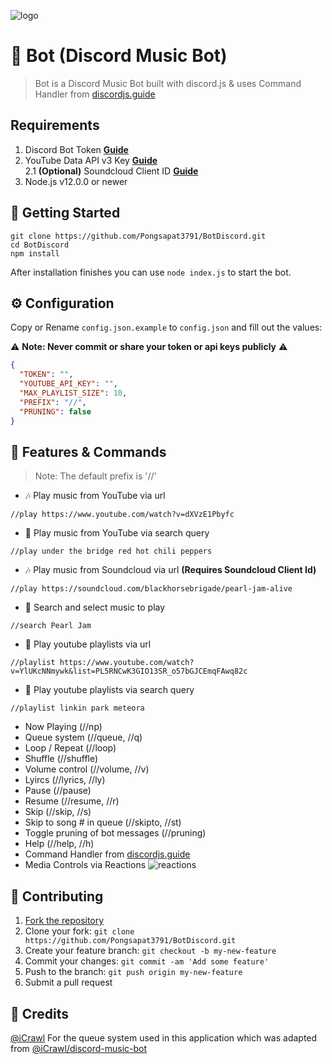 ![logo](https://repository-images.githubusercontent.com/Error)

# 🤖 Bot (Discord Music Bot)
> Bot is a Discord Music Bot built with discord.js & uses Command Handler from [discordjs.guide](https://discordjs.guide)

## Requirements

1. Discord Bot Token **[Guide](https://discordjs.guide/preparations/setting-up-a-bot-application.html#creating-your-bot)**
2. YouTube Data API v3 Key **[Guide](https://developers.google.com/youtube/v3/getting-started)**  
2.1 **(Optional)** Soundcloud Client ID **[Guide](https://github.com/zackradisic/node-soundcloud-downloader#client-id)**
3. Node.js v12.0.0 or newer

## 🚀 Getting Started

```
git clone https://github.com/Pongsapat3791/BotDiscord.git
cd BotDiscord
npm install
```

After installation finishes you can use `node index.js` to start the bot.

## ⚙️ Configuration

Copy or Rename `config.json.example` to `config.json` and fill out the values:

⚠️ **Note: Never commit or share your token or api keys publicly** ⚠️

```json
{
  "TOKEN": "",
  "YOUTUBE_API_KEY": "",
  "MAX_PLAYLIST_SIZE": 10,
  "PREFIX": "//",
  "PRUNING": false
}
```

## 📝 Features & Commands

> Note: The default prefix is '//'

* 🎶 Play music from YouTube via url

`//play https://www.youtube.com/watch?v=dXVzE1Pbyfc`

* 🔎 Play music from YouTube via search query

`//play under the bridge red hot chili peppers`

* 🎶 Play music from Soundcloud via url **(Requires Soundcloud Client Id)**

`//play https://soundcloud.com/blackhorsebrigade/pearl-jam-alive`

* 🔎 Search and select music to play

`//search Pearl Jam`

* 📃 Play youtube playlists via url

`//playlist https://www.youtube.com/watch?v=YlUKcNNmywk&list=PL5RNCwK3GIO13SR_o57bGJCEmqFAwq82c`

* 🔎 Play youtube playlists via search query

`//playlist linkin park meteora`
* Now Playing (//np)
* Queue system (//queue, //q)
* Loop / Repeat (//loop)
* Shuffle (//shuffle)
* Volume control (//volume, //v)
* Lyircs (//lyrics, //ly)
* Pause (//pause)
* Resume (//resume, //r)
* Skip (//skip, //s)
* Skip to song # in queue (//skipto, //st)
* Toggle pruning of bot messages (//pruning)
* Help (//help, //h)
* Command Handler from [discordjs.guide](https://discordjs.guide/)
* Media Controls via Reactions
![reactions](https://i.imgur.com/j7CevsH.png)

## 🤝 Contributing

1. [Fork the repository](https://github.com/Pongsapat3791/BotDiscord/fork)
2. Clone your fork: `git clone https://github.com/Pongsapat3791/BotDiscord.git`
3. Create your feature branch: `git checkout -b my-new-feature`
4. Commit your changes: `git commit -am 'Add some feature'`
5. Push to the branch: `git push origin my-new-feature`
6. Submit a pull request

## 📝 Credits

[@iCrawl](https://github.com/iCrawl) For the queue system used in this application which was adapted from [@iCrawl/discord-music-bot](https://github.com/iCrawl/discord-music-bot)
